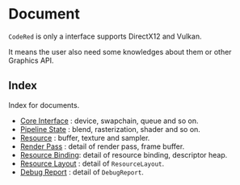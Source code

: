 # Document 

`CodeRed` is only a interface supports DirectX12 and Vulkan. 

It means the user also need some knowledges about them or other Graphics API.

## Index

Index for documents.

- [Core Interface](./CoreInterface.md) : device, swapchain, queue and so on.
- [Pipeline State](./PipelineState.md) : blend, rasterization, shader and so on.
- [Resource](./Resource.md) : buffer, texture and sampler.
- [Render Pass](./RenderPass.md) : detail of render pass, frame buffer.
- [Resource Binding](./ResourceBinding.md): detail of resource binding, descriptor heap.
- [Resource Layout](./ResourceLayout.md) : detail of `ResourceLayout`.
- [Debug Report](./DebugReport.md) : detail of `DebugReport`.